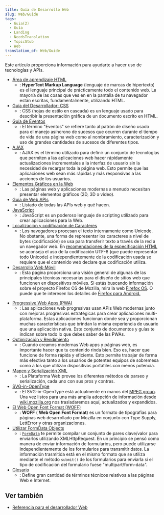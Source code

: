 ```yaml
---
title: Guía de Desarrollo Web
slug: Web/Guide
tags:
  - Guia(2)
  - Guía
  - Landing
  - NeedsTranslation
  - TopicStub
  - Web
translation_of: Web/Guide
---
```

Este artículo proporciona información para ayudarte a hacer uso de tecnologías y APIs.

- [Área de aprendizaje HTML](/es/docs/Learn/HTML)
  - : **HyperText Markup Language** (lenguaje de marcas de hipertexto) es el lenguaje principal de prácticamente todo el contenido web. La mayoría de las cosas que ves en en la pantalla de tu navegador están escritas, fundamentalmente, utilizando HTML.
- [Guía del Desarrollador: CSS](/es/docs/Web/Guide/CSS)
  - : CSS (hojas de estilo en cascada) es un lenguaje usado para describir la presentación gráfica de un documento escrito en HTML.
- [Guía de Eventos](/es/docs/Web/Guide/Events)
  - : El término "Eventos" se refiere tanto al patrón de diseño usado para el manejo asíncrono de sucesos que ocurren durante el tiempo de vida de una página web como al nombramiento, caracterización y uso de grandes cantidades de sucesos de diferentes tipos.
- [AJAX](/es/docs/Web/Guide/AJAX)
  - : AJAX es el término utilizado para definir un conjunto de tecnologías que permiten a las aplicaciones web hacer rápidamente actualizaciones incrementales a la interfaz de usuario sin la necesidad de recargar toda la página web. Esto permite que las aplicaciones web sean más rápidas y más responsivas a las acciones de los usuarios.
- [Elementos Gráficos en la Web](/es/docs/Web/Guide/Graphics)
  - : Las páginas web y aplicaciones modernas a menudo necesitan presentar elementos gráficos (2D, 3D o video).
- [Guía de Web APIs](/es/docs/Web/Guide/API)
  - : Listado de todas las APIs web y qué hacen.
- [JavaScript](/es/docs/JavaScript)
  - : JavaScript es un poderoso lenguaje de scripting utilizado para crear aplicaciones para la Web.
- [Localización y codificación de Caracteres](/es/docs/Localizations_and_character_encodings)
  - : Los navegadores procesan el texto internamente como Unicode. No obstante, una forma de representar los caracteres a nivel de bytes (codificación) se usa para transferir texto a través de la red a un navegador web. En [recomendaciones de la especificación HTML](http://www.whatwg.org/specs/web-apps/current-work/multipage/semantics.html#charset) se aconseja el uso de la codificación UTF-8 (que puede representar todo Unicode) e independientemente de la codificación usada se requiere que el contenido web declare que codificación utiliza.
- [Desarrollo Web Móvil](/es/docs/Web/Guide/Mobile)
  - : Esta página proporciona una visión general de algunas de las principales técnicas necesarias para el diseño de sitios web que funcionen en dispositivos móviles. Si estás buscando información sobre el proyecto Firefox OS de Mozilla, mira la web [Firefox OS](https://developer.mozilla.org/en/Mozilla/Firefox_OS). O puede que te interesen los detalles de [Firefox para Android.](https://developer.mozilla.org/en/Mozilla/Firefox_for_Android)

<!---->

<!---->

- [Progressive Web Apps (PWA)](https://developer.mozilla.org/en-US/Apps/Progressive#Core_PWA_guides)
  - : Las aplicaciones web progresivas usan APIs Web modernas junto con mejoras progresivas estratégicas para crear aplicaciones multi-plataforma. Estas aplicaciones funcionan donde sea y proporcionan muchas características que brindan la misma experiencia de usuario que una aplicación nativa. Este conjunto de documentos y guías te indican sobre todo lo que debes saber de las PWAs.
- [Optimización y Rendimiento](/es/docs/Web/Guide/Performance)
  - : Cuando creamos modernas Web apps y páginas web, es importante hacer que tu contenido rinda bien. Eso es, hacer que funcione de forma rápida y eficiente. Esto permite trabajar de forma más efectiva tanto a los usuarios de potentes equipos de sobremesa como a los que utilizan dispositivos portátiles con menos potencia.
- [Mapeo y Serialización XML](/es/docs/Web/Guide/Parsing_and_serializing_XML)
  - : La Plataforma Web provee los diferentes métodos de parseo y serialización, cada uno con sus pros y contras.
- [SVG-in-OpenType](/es/docs/Web/Guide/SVG-in-OpenType)
  - : El SVG-in-OpenType está actualmente en manos del [MPEG group](http://mpeg.chiariglione.org/). Una vez listos para una más amplia adopción de información desde [wiki.mozilla.org](https://wiki.mozilla.org/SVGOpenTypeFonts) nos trasladaremos aquí, actualizados y expandidos.
- [El Web Open Font Format (WOFF)](/es/docs/Web/Guide/WOFF)
  - : **WOFF** ( **Web Open Font Format**) es un formato de tipografías para páginas web desarrollado por Mozilla en conjunto con Type Supply, LettError y otras organizaciones.
- [Utilizar FormData Objects](/es/docs/Web/Guide/Using_FormData_Objects)
  - : [`FormData`](https://developer.mozilla.org/en/DOM/XMLHttpRequest/FormData) te permite compilar un conjunto de pares clave/valor para enviarlos utilizando XMLHttpRequest. En un principio se pensó como manera de enviar información de formularios, pero puede utilizarse independientemente de los formularios para transmitir datos. La información trasmitida está en el mismo formato que se utiliza mediante el método `submit()` de los formularios para enviarla si el tipo de codificación del formulario fuese "multipart/form-data".
- [Glosario](/es/docs/Glossary)
  - : Define gran cantidad de términos técnicos relativos a las páginas Web e Internet.

## Ver también

- [Referencia para el desarrollador Web](/es/docs/Web/Reference)

